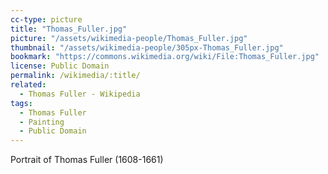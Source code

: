 ```yaml
---
cc-type: picture
title: "Thomas_Fuller.jpg"
picture: "/assets/wikimedia-people/Thomas_Fuller.jpg"
thumbnail: "/assets/wikimedia-people/305px-Thomas_Fuller.jpg"
bookmark: "https://commons.wikimedia.org/wiki/File:Thomas_Fuller.jpg"
license: Public Domain
permalink: /wikimedia/:title/
related:
  - Thomas Fuller - Wikipedia
tags:
  - Thomas Fuller
  - Painting
  - Public Domain
---
```

Portrait of Thomas Fuller (1608-1661)